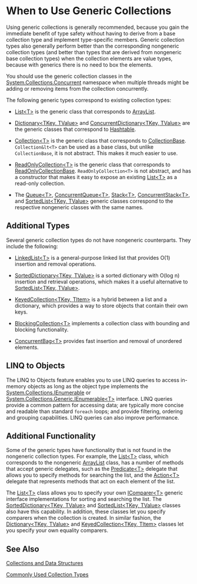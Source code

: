 # When to Use Generic Collections

Using generic collections is generally recommended, because you gain the immediate benefit of type safety without having to derive from a base collection type and implement type-specific members. Generic collection types also generally perform better than the corresponding nongeneric collection types (and better than types that are derived from nongeneric base collection types) when the collection elements are value types, because with generics there is no need to box the elements. 

You should use the generic collection classes in the [System.Collections.Concurrent](https://dotnet.github.io/api/System.Collections.Concurrent.html) namespace when multiple threads might be adding or removing items from the collection concurrently.

The following generic types correspond to existing collection types: 

*   [List&lt;T&gt;](https://dotnet.github.io/api/System.Collections.Generic.List%601.html) is the generic class that corresponds to [ArrayList](https://dotnet.github.io/api/System.Collections.ArrayList.html).

*   [Dictionary&lt;TKey, TValue&gt;](https://dotnet.github.io/api/System.Collections.Generic.Dictionary%602.html) and [ConcurrentDictionary&lt;TKey, TValue&gt;](https://dotnet.github.io/api/System.Collections.Concurrent.ConcurrentDictionary%602.html) are the generic classes that correspond to [Hashtable](https://dotnet.github.io/api/System.Collections.Hashtable.html). 

*   [Collection&lt;T&gt;](https://dotnet.github.io/api/System.Collections.ObjectModel.Collection%601.html) is the generic class that corresponds to [CollectionBase](https://dotnet.github.io/api/System.Collections.CollectionBase.html). `Collection&lt<T>` can be used as a base class, but unlike `CollectionBase`, it is not abstract. This makes it much easier to use.

*   [ReadOnlyCollection&lt;T&gt;](https://dotnet.github.io/api/System.Collections.ObjectModel.ReadOnlyCollection%601.html) is the generic class that corresponds to [ReadOnlyCollectionBase](https://dotnet.github.io/api/System.Collections.ReadOnlyCollectionBase.html). `ReadOnlyCollection<T>` is not abstract, and has a constructor that makes it easy to expose an existing [List&lt;T&gt;](https://dotnet.github.io/api/System.Collections.Generic.List%601.html) as a read-only collection.

*   The [Queue&lt;T&gt;](https://dotnet.github.io/api/System.Collections.Generic.Queue%601.html), [ConcurrentQueue&lt;T&gt;](https://dotnet.github.io/api/System.Collections.Concurrent.ConcurrentQueue%601.html), [Stack&lt;T&gt;](https://dotnet.github.io/api/System.Collections.Generic.Stack%601.html), [ConcurrentStack&lt;T&gt;](https://dotnet.github.io/api/System.Collections.Concurrent.ConcurrentStack%601.html), and [SortedList&lt;TKey, TValue&gt;](https://dotnet.github.io/api/System.Collections.Generic.SortedList%602.html) generic classes correspond to the respective nongeneric classes with the same names.

## Additional Types

Several generic collection types do not have nongeneric counterparts. They include the following: 

*   [LinkedList&lt;T&gt;](https://dotnet.github.io/api/System.Collections.Generic.LinkedList%601.html) is a general-purpose linked list that provides O(1) insertion and removal operations.

*   [SortedDictionary&lt;TKey, TValue&gt;](https://dotnet.github.io/api/System.Collections.Generic.SortedDictionary%602.html) is a sorted dictionary with O(log n) insertion and retrieval operations, which makes it a useful alternative to [SortedList&lt;TKey, TValue&gt;](https://dotnet.github.io/api/System.Collections.Generic.SortedList%602.html). 

*   [KeyedCollection&lt;TKey, TItem&gt;](https://dotnet.github.io/api/System.Collections.ObjectModel.KeyedCollection%602.html) is a hybrid between a list and a dictionary, which provides a way to store objects that contain their own keys.

*   [BlockingCollection&lt;T&gt;](https://dotnet.github.io/api/System.Collections.Concurrent.BlockingCollection%601.html) implements a collection class with bounding and blocking functionality.

*   [ConcurrentBag&lt;T&gt;](https://dotnet.github.io/api/System.Collections.Concurrent.ConcurrentBag%601.html) provides fast insertion and removal of unordered elements.

## LINQ to Objects

The LINQ to Objects feature enables you to use LINQ queries to access in-memory objects as long as the object type implements the [System.Collections.IEnumerable](https://dotnet.github.io/api/System.Collections.IEnumerable.html) or [System.Collections.Generic.IEnumerable&lt;T&gt;](https://dotnet.github.io/api/System.Collections.Generic.IEnumerable%601.html) interface. LINQ queries provide a common pattern for accessing data; are typically more concise and readable than standard `foreach` loops; and provide filtering, ordering and grouping capabilities. LINQ queries can also improve performance.

## Additional Functionality

Some of the generic types have functionality that is not found in the nongeneric collection types. For example, the [List&lt;T&gt;](https://dotnet.github.io/api/System.Collections.Generic.List%601.html) class, which corresponds to the nongeneric [ArrayList](https://dotnet.github.io/api/System.Collections.ArrayList.html) class, has a number of methods that accept generic delegates, such as the [Predicate&lt;T&gt;](https://dotnet.github.io/api/System.Predicate%601.html) delegate that allows you to specify methods for searching the list, and the [Action&lt;T&gt;](https://dotnet.github.io/api/System.Action%601.html) delegate that represents methods that act on each element of the list.

The [List&lt;T&gt;](https://dotnet.github.io/api/System.Collections.Generic.List%601.html) class allows you to specify your own [IComparer&lt;T&gt;](https://dotnet.github.io/api/System.Collections.Generic.IComparer%601.html) generic interface implementations for sorting and searching the list. The [SortedDictionary&lt;TKey, TValue&gt;](https://dotnet.github.io/api/System.Collections.Generic.SortedDictionary%602.html) and [SortedList&lt;TKey, TValue&gt;](https://dotnet.github.io/api/System.Collections.Generic.SortedList%602.html) classes also have this capability. In addition, these classes let you specify comparers when the collection is created. In similar fashion, the [Dictionary&lt;TKey, TValue&gt;](https://dotnet.github.io/api/System.Collections.Generic.Dictionary%602.html) and [KeyedCollection&lt;TKey, TItem&gt;](https://dotnet.github.io/api/System.Collections.ObjectModel.KeyedCollection%602.html) classes let you specify your own equality comparers.

## See Also

[Collections and Data Structures](Collections-and-Data-Structures.md) 

[Commonly Used Collection Types](commonlyUsedCollectionTypes.md)
